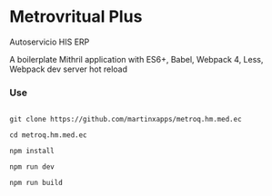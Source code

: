 # Metrovritual Plus
Autoservicio HIS ERP

A boilerplate Mithril application with ES6+, Babel, Webpack 4, Less, Webpack dev server hot reload

### Use
```shell

git clone https://github.com/martinxapps/metroq.hm.med.ec

cd metroq.hm.med.ec

npm install

npm run dev

npm run build

```